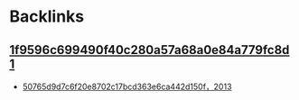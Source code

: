 
# Backlinks
## [1f9596c699490f40c280a57a68a0e84a779fc8d1](1f9596c699490f40c280a57a68a0e84a779fc8d1.md)
- [50765d9d7c6f20e8702c17bcd363e6ca442d150f，2013](50765d9d7c6f20e8702c17bcd363e6ca442d150f，2013.md)

